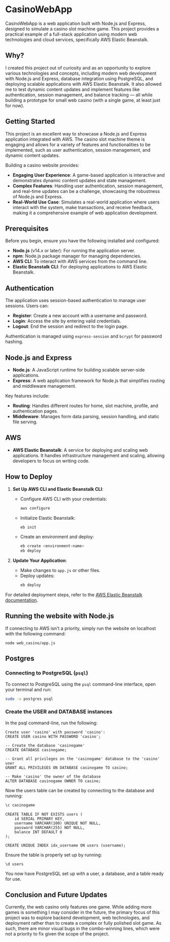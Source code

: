 # CasinoWebApp

CasinoWebApp is a web application built with Node.js and Express, designed to simulate a casino slot machine game. This project provides a practical example of a full-stack application using modern web technologies and cloud services, specifically AWS Elastic Beanstalk.

## Why?

I created this project out of curiosity and as an opportunity to explore various technologies and concepts, including modern web development with Node.js and Express, database integration using PostgreSQL, and deploying scalable applications with AWS Elastic Beanstalk. It also allowed me to test dynamic content updates and implement features like authentication, session management, and balance tracking — all while building a prototype for small web casino (with a single game, at least just for now).

## Getting Started

This project is an excellent way to showcase a Node.js and Express application integrated with AWS. The casino slot machine theme is engaging and allows for a variety of features and functionalities to be implemented, such as user authentication, session management, and dynamic content updates.

Building a casino website provides:
- **Engaging User Experience**: A game-based application is interactive and demonstrates dynamic content updates and state management.
- **Complex Features**: Handling user authentication, session management, and real-time updates can be a challenge, showcasing the robustness of Node.js and Express.
- **Real-World Use Case**: Simulates a real-world application where users interact with the system, make transactions, and receive feedback, making it a comprehensive example of web application development.

## Prerequisites

Before you begin, ensure you have the following installed and configured:
- **Node.js** (v14.x or later): For running the application server.
- **npm**: Node.js package manager for managing dependencies.
- **AWS CLI**: To interact with AWS services from the command line.
- **Elastic Beanstalk CLI**: For deploying applications to AWS Elastic Beanstalk.

## Authentication

The application uses session-based authentication to manage user sessions. Users can:
- **Register**: Create a new account with a username and password.
- **Login**: Access the site by entering valid credentials.
- **Logout**: End the session and redirect to the login page.

Authentication is managed using `express-session` and `bcrypt` for password hashing.

## Node.js and Express

- **Node.js**: A JavaScript runtime for building scalable server-side applications.
- **Express**: A web application framework for Node.js that simplifies routing and middleware management.

Key features include:
- **Routing**: Handles different routes for home, slot machine, profile, and authentication pages.
- **Middleware**: Manages form data parsing, session handling, and static file serving.

## AWS

- **AWS Elastic Beanstalk**: A service for deploying and scaling web applications. It handles infrastructure management and scaling, allowing developers to focus on writing code.

## How to Deploy

1. **Set Up AWS CLI and Elastic Beanstalk CLI**:
   - Configure AWS CLI with your credentials:
     ```bash
     aws configure
     ```
   - Initialize Elastic Beanstalk:
     ```bash
     eb init
     ```
   - Create an environment and deploy:
     ```bash
     eb create <environment-name>
     eb deploy
     ```

2. **Update Your Application**:
   - Make changes to `app.js` or other files.
   - Deploy updates:
     ```bash
     eb deploy
     ```

For detailed deployment steps, refer to the [AWS Elastic Beanstalk documentation](https://docs.aws.amazon.com/elasticbeanstalk/latest/dg/Welcome.html).

## Running the website with Node.js

If connecting to AWS isn't a priority, simply run the website on localhost with the following command:

```
node web_casino/app.js
```

## Postgres 

### Connecting to PostgreSQL (`psql`)

To connect to PostgreSQL using the `psql` command-line interface, open your terminal and run:

```bash
sudo -u postgres psql
```

### Create the USER and DATABASE instances

In the psql command-line, run the following:


```psql
Create user 'casino' with password 'casino':
CREATE USER casino WITH PASSWORD 'casino';

-- Create the database 'casinogame'
CREATE DATABASE casinogame;

-- Grant all privileges on the 'casinogame' database to the 'casino' user
GRANT ALL PRIVILEGES ON DATABASE casinogame TO casino;

-- Make 'casino' the owner of the database
ALTER DATABASE casinogame OWNER TO casino;
```

Now the users table can be created by connecting to the database and running:

```bash
\c casinogame
```

```
CREATE TABLE IF NOT EXISTS users (
    id SERIAL PRIMARY KEY,
    username VARCHAR(100) UNIQUE NOT NULL,
    password VARCHAR(255) NOT NULL,
    balance INT DEFAULT 0
);

CREATE UNIQUE INDEX idx_username ON users (username);
```

Ensure the table is properly set up by running: 

```
\d users
```

You now have PostgreSQL set up with a user, a database, and a table ready for use.

## Conclusion and Future Updates

Currently, the web casino only features one game. While adding more games is something I may consider in the future, the primary focus of this project was to explore backend development, web technologies, and deployment rather than to create a complex or fully polished slot game. As such, there are minor visual bugs in the combo-winning lines, which were not a priority to fix given the scope of the project.

